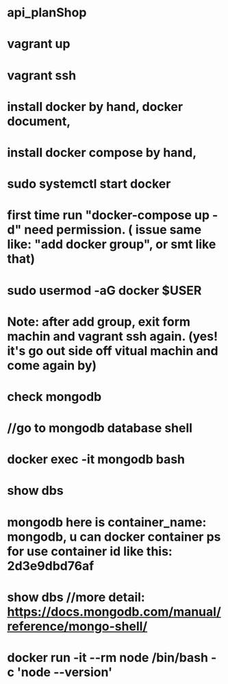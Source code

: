 # api_planShop
# 
# vagrant up
# vagrant ssh
# install docker by hand, docker document,
# install docker compose by hand,
# 
# sudo systemctl start docker
# first time run "docker-compose up -d" need permission. ( issue same like: "add docker group", or smt like that)
# sudo usermod -aG docker $USER
# Note:  after add group, exit form machin and vagrant ssh again. (yes! it's go out side off vitual machin and come again by)
# 
# check mongodb
# //go to mongodb database shell
# docker exec -it mongodb bash
# show dbs
# mongodb here is container_name: mongodb, u can docker container ps for use container id like this: 2d3e9dbd76af
# show dbs //more detail: https://docs.mongodb.com/manual/reference/mongo-shell/
# 
# docker run -it --rm node /bin/bash -c 'node --version'
